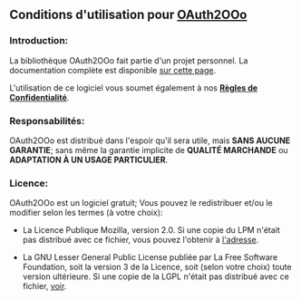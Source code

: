 ## Conditions d'utilisation pour [OAuth2OOo](https://github.com/prrvchr/OAuth2OOo)

### Introduction:

La bibliothèque OAuth2OOo fait partie d'un projet personnel.
La documentation complète est disponible [sur cette page](https://prrvchr.github.io/OAuth2OOo).

L'utilisation de ce logiciel vous soumet également à nos [**Règles de Confidentialité**](https://prrvchr.github.io/OAuth2OOo/OAuth2OOo/registration/PrivacyPolicy_fr).

### Responsabilités:

OAuth2OOo est distribué dans l'espoir qu'il sera utile, mais **SANS AUCUNE GARANTIE**; sans même la garantie implicite de **QUALITÉ MARCHANDE** ou **ADAPTATION À UN USAGE PARTICULIER**.

### Licence:

OAuth2OOo est un logiciel gratuit; Vous pouvez le redistribuer et/ou le modifier selon les termes (à votre choix):

- La Licence Publique Mozilla, version 2.0. Si une copie du LPM n'était pas distribué avec ce fichier, vous pouvez l'obtenir à [l'adresse](http://mozilla.org/MPL/2.0/).

- La GNU Lesser General Public License publiée par La Free Software Foundation, soit la version 3 de la Licence, soit (selon votre choix) toute version ultérieure. Si une copie de la LGPL n'était pas distribué avec ce fichier, [voir](http://www.gnu.org/licenses/).
